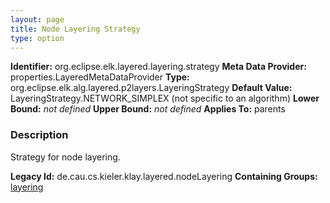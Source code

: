 ```yaml
---
layout: page
title: Node Layering Strategy
type: option
---
```


**Identifier:** org.eclipse.elk.layered.layering.strategy
**Meta Data Provider:** properties.LayeredMetaDataProvider
**Type:** org.eclipse.elk.alg.layered.p2layers.LayeringStrategy
**Default Value:**  LayeringStrategy.NETWORK_SIMPLEX  (not specific to an algorithm)
**Lower Bound:** *not defined*
**Upper Bound:** *not defined*
**Applies To:** parents

### Description
Strategy for node layering.

**Legacy Id:** de.cau.cs.kieler.klay.layered.nodeLayering
**Containing Groups:** [layering](org-eclipse-elk-layered-layering)

